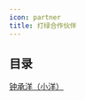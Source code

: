 ```yaml
---
icon: partner
title: 打绿合作伙伴
---
```


## 目录

[<FontIcon icon="e-guitar" /> 钟承洋（小洋）](/members/partner/zhongchengyang)
